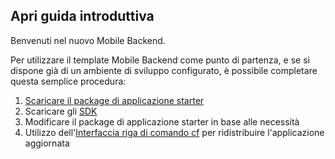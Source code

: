 Apri guida introduttiva
-----------------------------------------
Benvenuti nel nuovo Mobile Backend.

Per utilizzare il template Mobile Backend come punto di partenza, e se si dispone già di un ambiente di sviluppo configurato, è possibile completare questa semplice procedura:

1. [Scaricare il package di applicazione starter](${ace-url}/rest/apps/${app-guid}/starter-download)
2. Scaricare gli [SDK](${doc-url}/#starters/mobile/sdk.html)
3. Modificare il package di applicazione starter in base alle necessità
4. Utilizzo dell'[Interfaccia riga di comando cf](https://github.com/cloudfoundry/cli) per ridistribuire l'applicazione aggiornata
